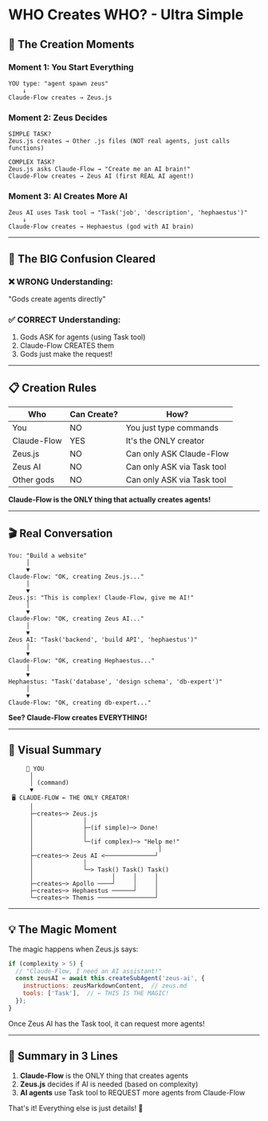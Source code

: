 # WHO Creates WHO? - Ultra Simple

## 🎯 The Creation Moments

### Moment 1: You Start Everything
```
YOU type: "agent spawn zeus"
    ↓
Claude-Flow creates → Zeus.js
```

### Moment 2: Zeus Decides
```
SIMPLE TASK?
Zeus.js creates → Other .js files (NOT real agents, just calls functions)

COMPLEX TASK?
Zeus.js asks Claude-Flow → "Create me an AI brain!"
Claude-Flow creates → Zeus AI (first REAL AI agent!)
```

### Moment 3: AI Creates More AI
```
Zeus AI uses Task tool → "Task('job', 'description', 'hephaestus')"
    ↓
Claude-Flow creates → Hephaestus (god with AI brain)
```

---

## 🔴 The BIG Confusion Cleared

### ❌ WRONG Understanding:
"Gods create agents directly"

### ✅ CORRECT Understanding:
1. Gods ASK for agents (using Task tool)
2. Claude-Flow CREATES them
3. Gods just make the request!

---

## 📋 Creation Rules

| Who | Can Create? | How? |
|-----|------------|------|
| You | NO | You just type commands |
| Claude-Flow | YES | It's the ONLY creator |
| Zeus.js | NO | Can only ASK Claude-Flow |
| Zeus AI | NO | Can only ASK via Task tool |
| Other gods | NO | Can only ASK via Task tool |

**Claude-Flow is the ONLY thing that actually creates agents!**

---

## 🎬 Real Conversation

```
You: "Build a website"
     │
     ▼
Claude-Flow: "OK, creating Zeus.js..."
     │
     ▼
Zeus.js: "This is complex! Claude-Flow, give me AI!"
     │
     ▼
Claude-Flow: "OK, creating Zeus AI..."
     │
     ▼
Zeus AI: "Task('backend', 'build API', 'hephaestus')"
     │
     ▼
Claude-Flow: "OK, creating Hephaestus..."
     │
     ▼
Hephaestus: "Task('database', 'design schema', 'db-expert')"
     │
     ▼
Claude-Flow: "OK, creating db-expert..."
```

**See? Claude-Flow creates EVERYTHING!**

---

## 🎨 Visual Summary

```
     👤 YOU
      │
      │ (command)
      ▼
 🖥️ CLAUDE-FLOW ← THE ONLY CREATOR!
      │
      ├─creates─> Zeus.js
      │              │
      │              ├─(if simple)─> Done!
      │              │
      │              └─(if complex)─> "Help me!"
      │                                   │
      ├─creates─> Zeus AI <──────────────┘
      │              │
      │              └─> Task() Task() Task()
      │                      │     │     │
      ├─creates─> Apollo ────┘     │     │
      ├─creates─> Hephaestus ──────┘     │
      └─creates─> Themis ────────────────┘
```

---

## 💡 The Magic Moment

The magic happens when Zeus.js says:
```javascript
if (complexity > 5) {
  // "Claude-Flow, I need an AI assistant!"
  const zeusAI = await this.createSubAgent('zeus-ai', {
    instructions: zeusMarkdownContent,  // zeus.md
    tools: ['Task'],  // ← THIS IS THE MAGIC!
  });
}
```

Once Zeus AI has the Task tool, it can request more agents!

---

## 🏁 Summary in 3 Lines

1. **Claude-Flow** is the ONLY thing that creates agents
2. **Zeus.js** decides if AI is needed (based on complexity)
3. **AI agents** use Task tool to REQUEST more agents from Claude-Flow

That's it! Everything else is just details! 🎯